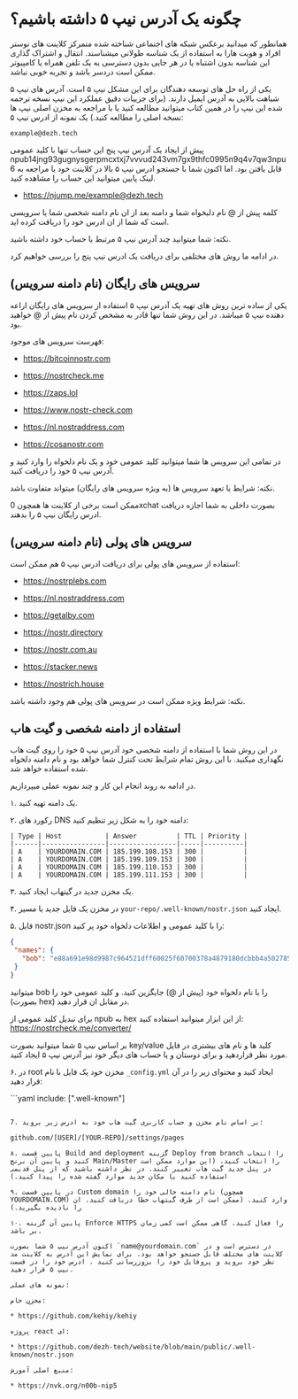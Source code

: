 # چگونه یک آدرس نیپ ۵ داشته باشیم؟

همانطور که میدانید برعکس شبکه های اجتماعی شناخته شده متمرکز کلاینت های نوستر افراد و هویت هارا به استفاده از یک شناسه طولانی میشناسند. انتقال و اشتراک گذاری این شناسه بدون اشتباه یا در هر جایی بدون دسترسی به یک تلفن همراه یا کامپیوتر ممکن است دردسر باشد و تجربه خوبی نباشد.

یکی از راه حل های توسعه دهندگان برای این مشکل نیپ ۵ است. آدرس های نیپ ۵ شباهت بالایی به آدرس ایمیل دارند. (برای جزییات دقیق عملکرد این نیپ نسخه ترجمه شده این نیپ را در همین کتاب میتوانید مطالعه کنید یا با مراجعه به مخزن اصلی نیپ ها نسخه اصلی را مطالعه کنید.) یک نمونه از ادرس نیپ ۵:

```example@dezh.tech```

پیش از ایجاد یک آدرس نیپ پنج این حساب تنها با کلید عمومی npub14jng93gugnysgerpmcxtxj7vvvud243vm7gx9thfc0995n9q4v7qw3npu6 قابل یافتن بود. اما اکنون شما با جستجو ادرس نیپ ۵ بالا در کلاینت خود یا مراجعه به لینک پایین میتوانید این حساب را مشاهده کنید.

* https://njump.me/example@dezh.tech

کلمه پیش از @ نام دلبخواه شما و دامنه بعد از ان نام دامنه شخصی شما یا سرویسی است که شما از ان ادرس خود را دریافت کرده اید.

نکته: شما میتوانید چند آدرس نیپ ۵ مرتبط با حساب خود داشته باشید.

در ادامه ما روش های مختلفی برای دریافت یک ادرس نیپ پنج را بررسی خواهیم کرد.

## سرویس های رایگان (نام دامنه سرویس)

یکی از ساده ترین روش های تهیه یک آدرس نیپ ۵ استفاده از سرویس های رایگان اراعه دهنده نیپ ۵ میباشد. در این روش شما تنها قادر به مشخص کردن نام پیش از @ خواهید بود.

فهرست سرویس های موجود:

* https://bitcoinnostr.com

* https://nostrcheck.me

* https://zaps.lol

* https://www.nostr-check.com

* https://nl.nostraddress.com

* https://cosanostr.com

در تمامی این سرویس ها شما میتوانید کلید عمومی خود و یک نام دلخواه را وارد کنید و آدرس نیپ ۵ خود را دریافت کنید. 

نکته: شرایط یا تعهد سرویس ها (به ویژه سرویس های رایگان) میتواند متفاوت باشد.

ممکن است برخی از کلاینت ها همچون 0xchat بصورت داخلی به شما اجازه دریافت ادرس رایگان نیپ ۵ را بدهند.

## سرویس های پولی (نام دامنه سرویس)

استفاده از سرویس های پولی برای دریافت ادرس نیپ ۵ هم ممکن است:

* https://nostrplebs.com

* https://nl.nostraddress.com

* https://getalby.com

* https://nostr.directory

* https://nostr.com.au

* https://stacker.news

* https://nostrich.house

 نکته: شرایط ویژه ممکن است در سرویس های پولی هم وجود داشته باشد.

 ## استفاده از دامنه شخصی و گیت هاب

 در این روش شما با استفاده از دامنه شخصی خود آدرس نیپ ۵ خود را روی گیت هاب نگهداری میکنید. با این روش تمام شرایط تحت کنترل شما خواهد بود و نام دامنه دلخواه شده استفاده خواهد شد.

 در ادامه به روند انجام این کار و چند نمونه عملی میپردازیم.

 ۱. یک دامنه تهیه کنید.

 ۲. رکورد های DNS دامنه خود را به شکل زیر تنظیم کنید:

 ```
 | Type | Host           | Answer          | TTL | Priority |
|------|----------------|-----------------|-----|----------|
| A    | YOURDOMAIN.COM | 185.199.108.153 | 300 |          |
| A    | YOURDOMAIN.COM | 185.199.109.153 | 300 |          |
| A    | YOURDOMAIN.COM | 185.199.110.153 | 300 |          |
| A    | YOURDOMAIN.COM | 185.199.111.153 | 300 |          |
```

۳. یک مخزن جدید در گیتهاب ایجاد کنید.

 ۴. در مخزن یک فایل جدید با مسیر `your-repo/.well-known/nostr.json‍` ایجاد کنید.

 ۵. فایل nostr.json را با کلید عمومی و اطلاعات دلخواه خود پر کنید:

 ```json
 {
  "names": {
    "bob": "e88a691e98d9987c964521dff60025f60700378a4879180dcbbb4a5027850411"
  }
}
```
میتوانید bob را با نام دلخواه خود (پیش از @) جایگزین کنید. و کلید عمومی خود را (بصورت hex) در مقابل ان قرار دهید.

برای تبدیل کلید عمومی از npub به hex  از این ابزار میتوانید استفاده کنید: https://nostrcheck.me/converter/

بر اساس نیپ ۵ شما میتوانید بصورت key/value کلید ها و نام های بیشتری در فایل مورد نظر قراردهید و برای دوستان و یا حساب های دیگر خود نیز آدرس نیپ ۵ ایجاد کنید.

۶. در root مخزن خود یک فایل با نام `_config.yml‍` ایجاد کنید و محتوای زیر را در آن قرار دهید:

‍‍‍```yaml
include: [".well-known"]
```

7. بر اساس نام مخزن و حساب کاربری گیت هاب خود به ادرس زیر بروید:

github.com/[USER]/[YOUR-REPO]/settings/pages

۸. پایین قسمت Build and deployment گزینه Deploy from branch را انتخاب کنید و پایین آن برنچ Main/Master را انتخاب کنید. (این موارد ممکن است در پنل جدید گیت هاب تغییر کنند. در نظر داشته باشید که از پنل قدیمی استفاده کنید یا مکان جدید موارد گفته شده را پیدا کنید.)

۹. در پایین قسمت Custom domain نام دامنه خالی خود را (همچون YOURDOMAIN.COM) وارد کنید. (ممکن است از طرف گیتهاب خطا دریافت کنید. ان را نادیده بگیرید.)

۱۰. پایین آن گزینه Enforce HTTPS را فعال کنید. گاهی ممکن است کمی زمان بر باشد.

اکنون آدرس نیپ ۵ شما بصورت `name@yourdomain.com` در دسترس است و در کلاینت های مختلف قابل جستجو خواهد بود. برای نمایش این آدرس به کلاینت مد نظر خود بروید و پروفایل خود را بروزرسانی کنید . ادرس خود را در قسمت نیپ ۵ قرار دهید.

نمونه های عملی:

مخزن خام:

* https://github.com/kehiy/kehiy

پروژه react ای:

* https://github.com/dezh-tech/website/blob/main/public/.well-known/nostr.json

منبع اصلی آموزش: 

* https://nvk.org/n00b-nip5
